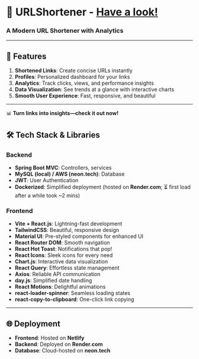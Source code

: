 # 🚀 URLShortener - [Have a look!](https://henryngg.shop/)  
### **A Modern URL Shortener with Analytics**  
 
---

## 🔗 **Features**  
1. **Shortened Links**: Create concise URLs instantly  
2. **Profiles**: Personalized dashboard for your links  
3. **Analytics**: Track clicks, views, and performance insights  
4. **Data Visualization**: See trends at a glance with interactive charts  
5. **Smooth User Experience**: Fast, responsive, and beautiful  

---

📊 **Turn links into insights—check it out now!**


## 🛠 **Tech Stack & Libraries**  

### **Backend**  
- **Spring Boot MVC**: Controllers, services  
- **MySQL (local) / AWS (neon.tech)**: Database  
- **JWT**: User Authentication  
- **Dockerized**: Simplified deployment (hosted on **Render.com**; ⏳ first load after a while took ~2 mins)  

### **Frontend**  
- **Vite + React.js**: Lightning-fast development  
- **TailwindCSS**: Beautiful, responsive design  
- **Material UI**: Pre-styled components for enhanced UI  
- **React Router DOM**: Smooth navigation  
- **React Hot Toast**: Notifications that pop!  
- **React Icons**: Sleek icons for every need  
- **Chart.js**: Interactive data visualization  
- **React Query**: Effortless state management  
- **Axios**: Reliable API communication  
- **day.js**: Simplified date handling  
- **React Motions**: Delightful animations  
- **react-loader-spinner**: Seamless loading states  
- **react-copy-to-clipboard**: One-click link copying  

---

## 🌐 **Deployment**  
- **Frontend**: Hosted on **Netlify**  
- **Backend**: Deployed on **Render.com**
- **Database**: Cloud-hosted on **neon.tech**
